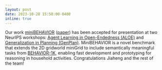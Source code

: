 ```yaml
---
layout: post
date: 2023-10-28 15:58:00-0400
inline: true
---
```


Our work [miniBEHAVIOR](https://github.com/stanfordvl/mini_behavior) ([paper](https://arxiv.org/pdf/2310.01824v1.pdf)) has been accepted for presentation at two NeurIPS workshops: [Agent Learning in Open-Endedness (ALOE)](https://sites.google.com/view/aloe2023) and [Generalization in Planning (GenPlan)](https://aair-lab.github.io/genplan23/). MiniBEHAVIOR is a novel benchmark that extends the 2D gridworld miniGrid to include semantically meaningful tasks from [BEHAVIOR-1K](https://behavior.stanford.edu/behavior-1k), enabling fast development and prototyping for reasoning in household activities. Congratulations Jiaheng and the rest of the team!
